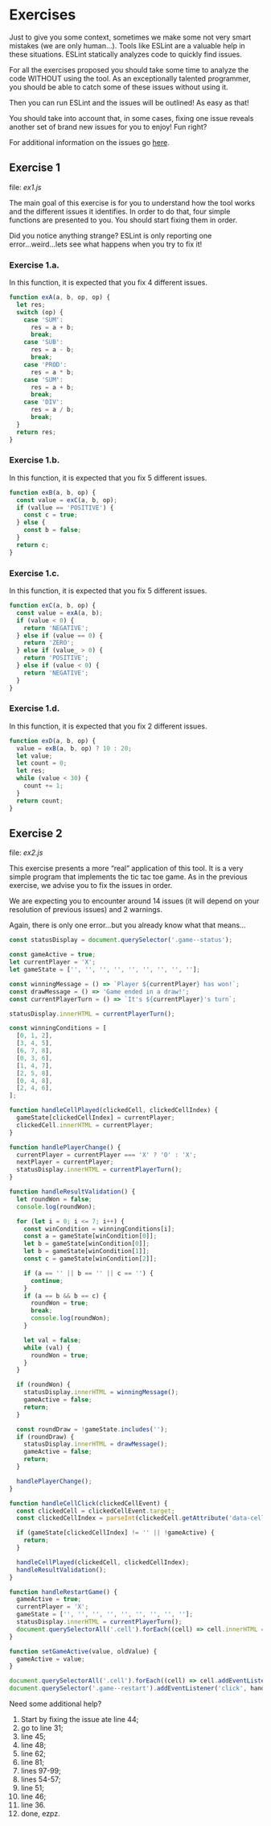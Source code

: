 # Exercises

Just to give you some context, sometimes we make some not very smart mistakes (we are only human…). Tools like ESLint are a valuable help in these situations. ESLint statically analyzes code to quickly find issues.

For all the exercises proposed you should take some time to analyze the code WITHOUT using the tool. As an exceptionally talented programmer, you should be able to catch some of these issues without using it. 

Then you can run ESLint and the issues will be outlined! As easy as that! 

You should take into account that, in some cases, fixing one issue reveals another set of brand new issues for you to enjoy! Fun right?

For additional information on the issues go [here](https://eslint.org/docs/rules/).

## Exercise 1

file: _ex1.js_

The main goal of this exercise is for you to understand how the tool works and the different issues it identifies. In order to do that, four simple functions are presented to you. You should start fixing them in order. 

Did you notice anything strange? ESLint is only reporting one error...weird...lets see what happens when you try to fix it!


### Exercise 1.a. 

In this function, it is expected that you fix 4 different issues. 

```JavaScript
function exA(a, b, op, op) {
  let res;
  switch (op) {
    case 'SUM':
      res = a + b;
      break;
    case 'SUB':
      res = a - b;
      break;
    case 'PROD':
      res = a * b;
    case 'SUM':
      res = a + b;
      break;
    case 'DIV':
      res = a / b;
      break;
  }
  return res;
}
```

### Exercise 1.b. 

In this function, it is expected that you fix 5 different issues. 

```JavaScript
function exB(a, b, op) {
  const value = exC(a, b, op);
  if (vallue == 'POSITIVE') {
    const c = true;
  } else {
    const b = false;
  }
  return c;
}
```

### Exercise 1.c. 

In this function, it is expected that you fix 5 different issues. 

```JavaScript
function exC(a, b, op) {
  const value = exA(a, b);
  if (value < 0) {
    return 'NEGATIVE';
  } else if (value == 0) {
    return 'ZERO';
  } else if (value_ > 0) {
    return 'POSITIVE';
  } else if (value < 0) {
    return 'NEGATIVE';
  }
}
```

### Exercise 1.d. 

In this function, it is expected that you fix 2 different issues. 

```JavaScript
function exD(a, b, op) {
  value = exB(a, b, op) ? 10 : 20;
  let value;
  let count = 0;
  let res;
  while (value < 30) {
    count += 1;
  }
  return count;
}
```

## Exercise 2

file: _ex2.js_

This exercise presents a more “real” application of this tool. It is a very simple program that implements the tic tac toe game. As in the previous exercise, we advise you to fix the issues in order.

We are expecting you to encounter around 14 issues (it will depend on your resolution of previous issues) and 2 warnings.

Again, there is only one error...but you already know what that means...

```JavaScript
const statusDisplay = document.querySelector('.game--status');

const gameActive = true;
let currentPlayer = 'X';
let gameState = ['', '', '', '', '', '', '', '', ''];

const winningMessage = () => `Player ${currentPlayer} has won!`;
const drawMessage = () => 'Game ended in a draw!';
const currentPlayerTurn = () => `It's ${currentPlayer}'s turn`;

statusDisplay.innerHTML = currentPlayerTurn();

const winningConditions = [
  [0, 1, 2],
  [3, 4, 5],
  [6, 7, 8],
  [0, 3, 6],
  [1, 4, 7],
  [2, 5, 8],
  [0, 4, 8],
  [2, 4, 6],
];

function handleCellPlayed(clickedCell, clickedCellIndex) {
  gameState[clickedCellIndex] = currentPlayer;
  clickedCell.innerHTML = currentPlayer;
}

function handlePlayerChange() {
  currentPlayer = currentPlayer === 'X' ? 'O' : 'X';
  nextPlayer = currentPlayer;
  statusDisplay.innerHTML = currentPlayerTurn();
}

function handleResultValidation() {
  let roundWon = false;
  console.log(roundWon);

  for (let i = 0; i <= 7; i++) {
    const winCondition = winningConditions[i];
    const a = gameState[winCondition[0]];
    let b = gameState[winCondition[0]];
    let b = gameState[winCondition[1]];
    const c = gameState[winCondition[2]];

    if (a == '' || b == '' || c == '') {
      continue;
    }
    if (a == b && b == c) {
      roundWon = true;
      break;
      console.log(roundWon);
    }

    let val = false;
    while (val) {
      roundWon = true;
    }
  }

  if (roundWon) {
    statusDisplay.innerHTML = winningMessage();
    gameActive = false;
    return;
  }

  const roundDraw = !gameState.includes('');
  if (roundDraw) {
    statusDisplay.innerHTML = drawMessage();
    gameActive = false;
    return;
  }

  handlePlayerChange();
}

function handleCellClick(clickedCellEvent) {
  const clickedCell = clickedCellEvent.target;
  const clickedCellIndex = parseInt(clickedCell.getAttribute('data-cell-index'));

  if (gameState[clickedCellIndex] != '' || !gameActive) {
    return;
  }

  handleCellPlayed(clickedCell, clickedCellIndex);
  handleResultValidation();
}

function handleRestartGame() {
  gameActive = true;
  currentPlayer = 'X';
  gameState = ['', '', '', '', '', '', '', '', ''];
  statusDisplay.innerHTML = currentPlayerTurn();
  document.querySelectorAll('.cell').forEach((cell) => cell.innerHTML = '');
}

function setGameActive(value, oldValue) {
  gameActive = value;
}

document.querySelectorAll('.cell').forEach((cell) => cell.addEventListener('click', handleCellClick));
document.querySelector('.game--restart').addEventListener('click', handleRestartGame);
```

Need some additional help?

1. Start by fixing the issue ate line 44;
2. go to line 31;
3. line 45;
4. line 48;
5. line 62;
6. line 81;
7. lines 97-99; 
8. lines 54-57;
9. line 51;
10. line 46;
11. line 36.
12. done, ezpz.